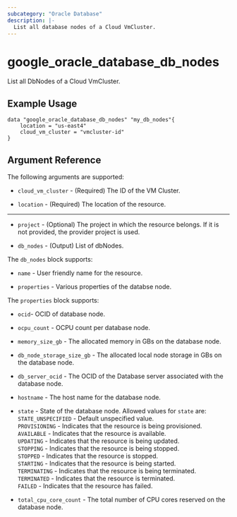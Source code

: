 ```yaml
---
subcategory: "Oracle Database"
description: |-
  List all database nodes of a Cloud VmCluster.
---
```


# google_oracle_database_db_nodes

List all DbNodes of a Cloud VmCluster.

## Example Usage

```hcl
data "google_oracle_database_db_nodes" "my_db_nodes"{
	location = "us-east4"
	cloud_vm_cluster = "vmcluster-id"
}
```

## Argument Reference

The following arguments are supported:

* `cloud_vm_cluster` - (Required) The ID of the VM Cluster.

* `location` - (Required) The location of the resource.

- - -
* `project` - (Optional) The project in which the resource belongs. If it
    is not provided, the provider project is used.

* `db_nodes` - (Output) List of dbNodes.

<a name="nested_properties"></a> The `db_nodes` block supports:

* `name` - User friendly name for the resource.

* `properties` - Various properties of the databse node.

<a name="nested_properties"></a> The `properties` block supports:

* `ocid`- OCID of database node.

* `ocpu_count` - OCPU count per database node.

* `memory_size_gb` - The allocated memory in GBs on the database node.

* `db_node_storage_size_gb` - The allocated local node storage in GBs on the database node.

* `db_server_ocid` - The OCID of the Database server associated with the database node.

* `hostname` - The host name for the database node.

* `state` - State of the database node.
<a name="nested_states"></a>Allowed values for `state` are:<br>
`STATE_UNSPECIFIED` - Default unspecified value.<br>
`PROVISIONING` - Indicates that the resource is being provisioned.<br>
`AVAILABLE` - Indicates that the resource is available.<br>
`UPDATING` - Indicates that the resource is being updated.<br>
`STOPPING` - Indicates that the resource is being stopped.<br>
`STOPPED` - Indicates that the resource is stopped.<br>
`STARTING` - Indicates that the resource is being started.<br>
`TERMINATING` - Indicates that the resource is being terminated.<br>
`TERMINATED` - Indicates that the resource is terminated.<br>
`FAILED` - Indicates that the resource has failed.<br>

* `total_cpu_core_count` - The total number of CPU cores reserved on the database node.